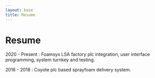 ```yaml
---
layout: base
title: Resume
---
```


# Resume


2020 - Present :  Foamsys LSA factory plc integration, user interface programming, system turnkey and testing.

2016 - 2018 :  Coyote plc based sprayfoam delivery system.